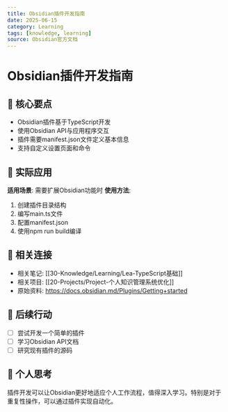 ```yaml
---
title: Obsidian插件开发指南
date: 2025-06-15
category: Learning
tags: [knowledge, learning]
source: Obsidian官方文档
---
```


# Obsidian插件开发指南

## 🎯 核心要点
- Obsidian插件基于TypeScript开发
- 使用Obsidian API与应用程序交互
- 插件需要manifest.json文件定义基本信息
- 支持自定义设置页面和命令

## 🔧 实际应用
**适用场景**: 需要扩展Obsidian功能时
**使用方法**: 
1. 创建插件目录结构
2. 编写main.ts文件
3. 配置manifest.json
4. 使用npm run build编译

## 🔗 相关连接
- 相关笔记: [[30-Knowledge/Learning/Lea-TypeScript基础]]
- 相关项目: [[20-Projects/Project-个人知识管理系统优化]]
- 原始资料: https://docs.obsidian.md/Plugins/Getting+started

## 📝 后续行动
- [ ] 尝试开发一个简单的插件
- [ ] 学习Obsidian API文档
- [ ] 研究现有插件的源码

## 💭 个人思考
插件开发可以让Obsidian更好地适应个人工作流程，值得深入学习。特别是对于重复性操作，可以通过插件实现自动化。